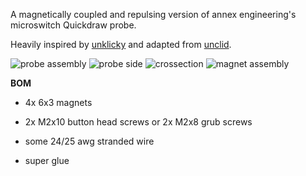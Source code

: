A magnetically coupled and repulsing version of annex engineering's microswitch Quickdraw probe.

Heavily inspired by [unklicky](https://github.com/majarspeed/Unklicky) and adapted from [unclid](https://github.com/Minsekt/Unclid).


![probe assembly](https://github.com/MrSuntoryTime/Annex-Engineering_User_Mods/blob/main/Misc/Quickdraw/MrSuntoryTime_Switchdraw_probe/Images/switchdraw_probe.png)
![probe side](https://github.com/MrSuntoryTime/Annex-Engineering_User_Mods/blob/main/Misc/Quickdraw/MrSuntoryTime_Switchdraw_probe/Images/switchdraw_probe_side.png)
![crossection](https://github.com/MrSuntoryTime/Annex-Engineering_User_Mods/blob/main/Misc/Quickdraw/MrSuntoryTime_Switchdraw_probe/Images/crossection.png)
![magnet assembly](https://github.com/MrSuntoryTime/Annex-Engineering_User_Mods/blob/main/Misc/Quickdraw/MrSuntoryTime_Switchdraw_probe/Images/switchdraw_probe_magnets.png)


**BOM**

- 4x 6x3 magnets

- 2x M2x10 button head screws or 2x M2x8 grub screws

- some 24/25 awg stranded wire

- super glue

